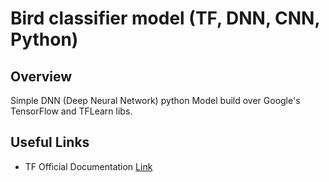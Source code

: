 # Bird classifier model (TF, DNN, CNN, Python)

## Overview

Simple DNN (Deep Neural Network) python Model build over Google's TensorFlow and TFLearn libs.

## Useful Links

- TF Official Documentation [Link](https://www.tensorflow.org/install)
